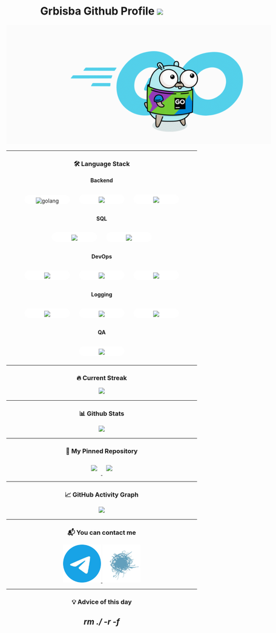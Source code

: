 <div align="center">

<h1>Grbisba Github Profile
    <img src="https://komarev.com/ghpvc/?username=Grbisba&color=69d6e4" width="100px"/>
</h1>

<p style="width: 700px;">
<img src="Go_8001611039611515.gif">
<p>

____

<h3>🛠 Language Stack</h3>

<div class="backend-icons">
    <h4 > Backend </h4>
    <p style="width: 100px; display: inline-block;margin: 10px; padding-top: 6px; padding-left: 10px; padding-right: 10px; background: white; border-radius: 15px;">
    <img src="https://cdn.jsdelivr.net/gh/devicons/devicon@latest/icons/go/go-original-wordmark.svg" alt="golang"/>
    </p>
    <p style="width: 100px; display: inline-block;margin: 10px; padding-top: 6px; padding-left: 10px; padding-right: 10px; background: white; border-radius: 15px;">
    <img src="https://cdn.jsdelivr.net/gh/devicons/devicon@latest/icons/grpc/grpc-plain.svg" />
    </p>
    <p style="width: 100px; display: inline-block;margin: 10px; padding-top: 6px; padding-left: 10px; padding-right: 10px; background: white; border-radius: 15px;">
    <img src="https://cdn.jsdelivr.net/gh/devicons/devicon@latest/icons/python/python-original.svg" />
    </p>
</div>

<div class="SQL">
    <h4> SQL </h4>
    <p style="width: 100px; display: inline-block; margin: 10px; padding-top: 6px; padding-left: 10px; padding-right: 10px; background: white; border-radius: 15px;">
        <img src="https://cdn.jsdelivr.net/gh/devicons/devicon@latest/icons/postgresql/postgresql-original.svg" />
    </p>
    <p style="width: 100px; display: inline-block; margin: 10px; padding-top: 6px; padding-left: 10px; padding-right: 10px; background: white; border-radius: 15px;">
    <img src="https://cdn.jsdelivr.net/gh/devicons/devicon@latest/icons/redis/redis-original.svg" />
    </p>
</div>

<div class="DevOps">
    <h4> DevOps </h4>
    <p style="width: 100px; display: inline-block; margin: 10px; padding-top: 6px; padding-left: 10px; padding-right: 10px; background: white; border-radius: 15px;">
    <img src="https://cdn.jsdelivr.net/gh/devicons/devicon@latest/icons/amazonwebservices/amazonwebservices-plain-wordmark.svg" width="100px"/>
    </p>
    <p style="width: 100px; display: inline-block; margin: 10px; padding-top: 6px; padding-left: 10px; padding-right: 10px; background: white; border-radius: 15px;">
    <img src="https://cdn.jsdelivr.net/gh/devicons/devicon@latest/icons/linux/linux-original.svg" />
    </p>
    <p style="width: 100px; display: inline-block; margin: 10px; padding-top: 6px; padding-left: 10px; padding-right: 10px; background: white; border-radius: 15px;">
    <img src="https://cdn.jsdelivr.net/gh/devicons/devicon@latest/icons/docker/docker-original.svg" />
    </p>
</div>

<div class="Logs">
    <h4> Logging </h4>
    <p style="width: 100px; display: inline-block; margin: 10px; padding-top: 6px; padding-left: 10px; padding-right: 10px; background: white; border-radius: 15px;">
    <img src="https://cdn.jsdelivr.net/gh/devicons/devicon@latest/icons/apachekafka/apachekafka-original.svg" />
    </p>
    <p style="width: 100px; display: inline-block; margin: 10px; padding-top: 6px; padding-left: 10px; padding-right: 10px; background: white; border-radius: 15px;">
    <img src="https://cdn.jsdelivr.net/gh/devicons/devicon@latest/icons/elasticsearch/elasticsearch-original.svg" />
    </p>
    <p style="width: 100px; display: inline-block; margin: 10px; padding-top: 6px; padding-left: 10px; padding-right: 10px; background: white; border-radius: 15px;">
    <img src="https://cdn.jsdelivr.net/gh/devicons/devicon@latest/icons/kibana/kibana-original.svg" />
    </p>
</div>

<div class="QA">
    <h4> QA </h4>
    <p style="width: 100px; display: inline-block; margin: 10px; padding-top: 6px; padding-left: 10px; padding-right: 10px; background: white; border-radius: 15px;">
    <img src="https://cdn.jsdelivr.net/gh/devicons/devicon@latest/icons/postman/postman-original.svg" />
    <p>
</div>

____

<div class="streak">
    <h3>🔥 Current Streak</h3>
    <picture>
        <source
        srcset="https://streak-stats.demolab.com/?user=grbisba>&theme=vue-dark"
        media="(prefers-color-scheme: dark)"
        />
        <source
        srcset="https://streak-stats.demolab.com/?user=grbisba&theme=vue"
        media="(prefers-color-scheme: light), (prefers-color-scheme: no-preference)"
        />
        <img src="https://github-readme-activity-graph.vercel.app/graph?username=grbisba"/>
    </picture>
</div>

[//]: # (<h3>🛠 Most Used Languages</h3>)
[//]: # (<div class="mul">)
[//]: # (    <picture>)
[//]: # (        <source)
[//]: # (        srcset="https://github-readme-stats.vercel.app/api/top-langs/?username=grbisba&theme=vue-dark")
[//]: # (        media="&#40;prefers-color-scheme: dark&#41;")
[//]: # (        />)
[//]: # (        <source)
[//]: # (        srcset="https://github-readme-stats.vercel.app/api/top-langs/?username=grbisba&theme=vue")
[//]: # (        media="&#40;prefers-color-scheme: light&#41;, &#40;prefers-color-scheme: no-preference&#41;")
[//]: # (        />)
[//]: # (        <img src="https://github-readme-stats.vercel.app/api/top-langs/?username=grbisba"/>)
[//]: # (    </picture>)
[//]: # (</div>)

____

<div class="stats">
    <h3>📊 Github Stats</h3>
    <picture>
        <source
                srcset="https://github-readme-stats.vercel.app/api?username=grbisba&show_icons=true&theme=vue-dark"
                media="(prefers-color-scheme: dark)"
        />
        <source
                srcset="https://github-readme-stats.vercel.app/api?username=grbisba&show_icons=true&theme=vue"
                media="(prefers-color-scheme: light), (prefers-color-scheme: no-preference)"
        />
        <img src="https://github-readme-stats.vercel.app/api?username=grbisba&show_icons=true"/>
    </picture>
</div>

____

<div class="pinned-images">
    <h3>📌 My Pinned Repository</h3>
    <a href="https://github.com/Grbisba/Package">
        <picture>
            <source
                    srcset="https://github-readme-stats.vercel.app/api/pin/?username=grbisba&repo=Package&theme=vue-dark&show_owner=true"
                    media="(prefers-color-scheme: dark)"
            />
            <source
                    srcset="https://github-readme-stats.vercel.app/api/pin/?username=grbisba&repo=Package&theme=vue&show_owner=true"
                    media="(prefers-color-scheme: light), (prefers-color-scheme: no-preference)"
            />
            <img style="margin: 10px" src="https://github-readme-stats.vercel.app/api/pin/?username=grbisba&repo=Package">
        </picture>
    </a>
    <a href="https://github.com/Grbisba/Logger">
        <picture>
            <source
                    srcset="https://github-readme-stats.vercel.app/api/pin/?username=grbisba&repo=Logger&theme=vue-dark&show_owner=true"
                    media="(prefers-color-scheme: dark)"
            />
            <source
                    srcset="https://github-readme-stats.vercel.app/api/pin/?username=grbisba&repo=Logger&theme=vue&show_owner=true"
                    media="(prefers-color-scheme: light), (prefers-color-scheme: no-preference)"
            />
            <img style="margin: 10px" src="https://github-readme-stats.vercel.app/api/pin/?username=grbisba&repo=Logger">
        </picture>
    </a>
</div>

____

<div class="graph">
<h3>📈 GitHub Activity Graph</h3>
    <picture>
        <source
                srcset="https://github-readme-activity-graph.vercel.app/graph?username=grbisba&radius=8&theme=vue"
                media="(prefers-color-scheme: dark)"
        />
        <source
                srcset="https://github-readme-activity-graph.vercel.app/graph?username=grbisba&radius=8&theme=github-light"
                media="(prefers-color-scheme: light), (prefers-color-scheme: no-preference)"
        />
        <img src="https://github-readme-activity-graph.vercel.app/graph?username=grbisba&radius=8&theme=github-light"/>
    </picture>
</div>

____

<div class="contact">
    <h3>📬 You can contact me</h3>
    <a href="https://t.me/Grbisba">
        <img src="telegramm.png" height="100" width="100" alt="my telegram"/>
    </a>
    <a href="https://habr.com/ru/users/Grbisba/">
        <img src="habr.png" height="100" width="100" alt="my habr"/>
    </a>
</div>

____

<div>
    <h3>
        💡 Advice of this day
    </h3>
    <h2>
    <em> rm ./ -r -f </em>
    </h2>
</div>
</div>